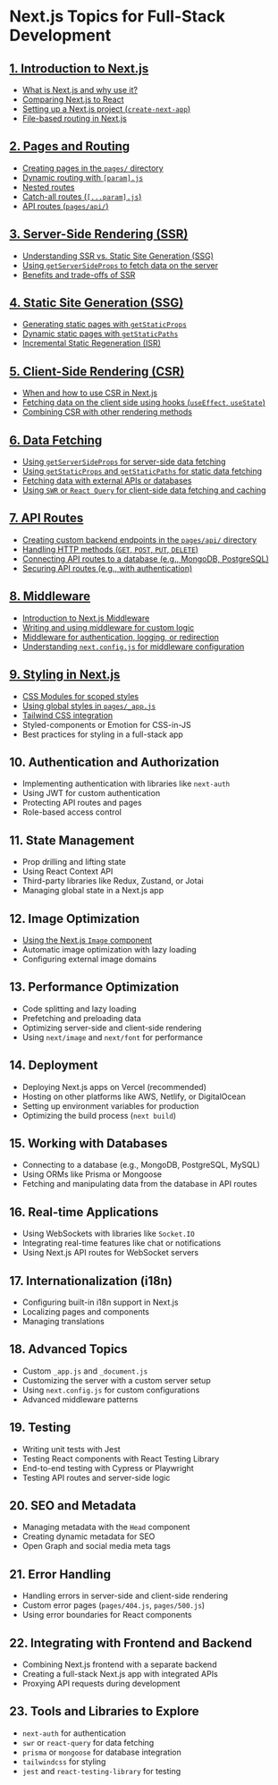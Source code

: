 # Next.js Topics for Full-Stack Development

## [1. Introduction to Next.js](#)

- [What is Next.js and why use it?](#)
- [Comparing Next.js to React](#)
- [Setting up a Next.js project (`create-next-app`)](#)
- [File-based routing in Next.js](#)

## [2. Pages and Routing](#)

- [Creating pages in the `pages/` directory](#)
- [Dynamic routing with `[param].js`](#)
- [Nested routes](#)
- [Catch-all routes (`[...param].js`)](#)
- [API routes (`pages/api/`)](#)

## [3. Server-Side Rendering (SSR)](#)

- [Understanding SSR vs. Static Site Generation (SSG)](#)
- [Using `getServerSideProps` to fetch data on the server](#)
- [Benefits and trade-offs of SSR](#)

## [4. Static Site Generation (SSG)](#)

- [Generating static pages with `getStaticProps`](#)
- [Dynamic static pages with `getStaticPaths`](#)
- [Incremental Static Regeneration (ISR)](#)

## [5. Client-Side Rendering (CSR)](#)

- [When and how to use CSR in Next.js](#)
- [Fetching data on the client side using hooks (`useEffect`, `useState`)](#)
- [Combining CSR with other rendering methods](#)

## [6. Data Fetching](#)

- [Using `getServerSideProps` for server-side data fetching](#)
- [Using `getStaticProps` and `getStaticPaths` for static data fetching](#)
- [Fetching data with external APIs or databases](#)
- [Using `SWR` or `React Query` for client-side data fetching and caching](#)

## [7. API Routes](#)

- [Creating custom backend endpoints in the `pages/api/` directory](#)
- [Handling HTTP methods (`GET`, `POST`, `PUT`, `DELETE`)](#)
- [Connecting API routes to a database (e.g., MongoDB, PostgreSQL)](#)
- [Securing API routes (e.g., with authentication)](#)

## [8. Middleware](#)

- [Introduction to Next.js Middleware](#)
- [Writing and using middleware for custom logic](#)
- [Middleware for authentication, logging, or redirection](#)
- [Understanding `next.config.js` for middleware configuration](#)

## [9. Styling in Next.js](#)

- [CSS Modules for scoped styles](#)
- [Using global styles in `pages/_app.js`](#)
- [Tailwind CSS integration](#)
- Styled-components or Emotion for CSS-in-JS
- Best practices for styling in a full-stack app

## 10. Authentication and Authorization

- Implementing authentication with libraries like `next-auth`
- Using JWT for custom authentication
- Protecting API routes and pages
- Role-based access control

## 11. State Management

- Prop drilling and lifting state
- Using React Context API
- Third-party libraries like Redux, Zustand, or Jotai
- Managing global state in a Next.js app

## 12. Image Optimization

- [Using the Next.js `Image` component](#)
- Automatic image optimization with lazy loading
- Configuring external image domains

## 13. Performance Optimization

- Code splitting and lazy loading
- Prefetching and preloading data
- Optimizing server-side and client-side rendering
- Using `next/image` and `next/font` for performance

## 14. Deployment

- Deploying Next.js apps on Vercel (recommended)
- Hosting on other platforms like AWS, Netlify, or DigitalOcean
- Setting up environment variables for production
- Optimizing the build process (`next build`)

## 15. Working with Databases

- Connecting to a database (e.g., MongoDB, PostgreSQL, MySQL)
- Using ORMs like Prisma or Mongoose
- Fetching and manipulating data from the database in API routes

## 16. Real-time Applications

- Using WebSockets with libraries like `Socket.IO`
- Integrating real-time features like chat or notifications
- Using Next.js API routes for WebSocket servers

## 17. Internationalization (i18n)

- Configuring built-in i18n support in Next.js
- Localizing pages and components
- Managing translations

## 18. Advanced Topics

- Custom `_app.js` and `_document.js`
- Customizing the server with a custom server setup
- Using `next.config.js` for custom configurations
- Advanced middleware patterns

## 19. Testing

- Writing unit tests with Jest
- Testing React components with React Testing Library
- End-to-end testing with Cypress or Playwright
- Testing API routes and server-side logic

## 20. SEO and Metadata

- Managing metadata with the `Head` component
- Creating dynamic metadata for SEO
- Open Graph and social media meta tags

## 21. Error Handling

- Handling errors in server-side and client-side rendering
- Custom error pages (`pages/404.js`, `pages/500.js`)
- Using error boundaries for React components

## 22. Integrating with Frontend and Backend

- Combining Next.js frontend with a separate backend
- Creating a full-stack Next.js app with integrated APIs
- Proxying API requests during development

## 23. Tools and Libraries to Explore

- `next-auth` for authentication
- `swr` or `react-query` for data fetching
- `prisma` or `mongoose` for database integration
- `tailwindcss` for styling
- `jest` and `react-testing-library` for testing

